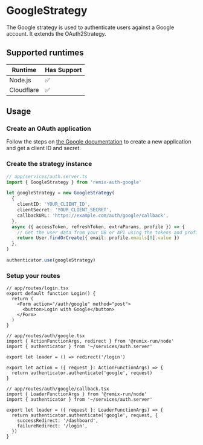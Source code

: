 # GoogleStrategy

<!-- Description -->

The Google strategy is used to authenticate users against a Google account. It extends the OAuth2Strategy.

## Supported runtimes

| Runtime    | Has Support |
| ---------- | ----------- |
| Node.js    | ✅          |
| Cloudflare | ✅          |

<!-- If it doesn't support one runtime, explain here why -->

## Usage

### Create an OAuth application

Follow the steps on [the Google documentation](https://developers.google.com/identity/protocols/oauth2/web-server#creatingcred) to create a new application and get a client ID and secret.

### Create the strategy instance

```ts
// app/services/auth.server.ts
import { GoogleStrategy } from 'remix-auth-google'

let googleStrategy = new GoogleStrategy(
  {
    clientID: 'YOUR_CLIENT_ID',
    clientSecret: 'YOUR_CLIENT_SECRET',
    callbackURL: 'https://example.com/auth/google/callback',
  },
  async ({ accessToken, refreshToken, extraParams, profile }) => {
    // Get the user data from your DB or API using the tokens and profile
    return User.findOrCreate({ email: profile.emails[0].value })
  },
)

authenticator.use(googleStrategy)
```

### Setup your routes

```tsx
// app/routes/login.tsx
export default function Login() {
  return (
    <Form action="/auth/google" method="post">
      <button>Login with Google</button>
    </Form>
  )
}
```

```tsx
// app/routes/auth/google.tsx
import { ActionFunctionArgs, redirect } from '@remix-run/node'
import { authenticator } from '~/services/auth.server'

export let loader = () => redirect('/login')

export let action = ({ request }: ActionFunctionArgs) => {
  return authenticator.authenticate('google', request)
}
```

```tsx
// app/routes/auth/google/callback.tsx
import { LoaderFunctionArgs } from '@remix-run/node'
import { authenticator } from '~/services/auth.server'

export let loader = ({ request }: LoaderFunctionArgs) => {
  return authenticator.authenticate('google', request, {
    successRedirect: '/dashboard',
    failureRedirect: '/login',
  })
}
```
